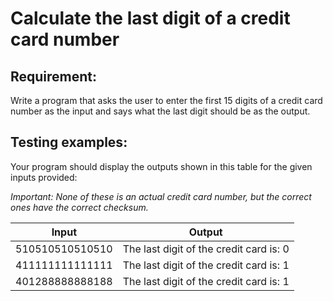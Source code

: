 # Calculate the last digit of a credit card number

## Requirement:

Write a program that asks the user to enter the first 15 digits of a credit card number as the input and says what the last digit should be as the output.

## Testing examples:

Your program should display the outputs shown in this table for the given inputs provided:

*Important: None of these is an actual credit card number, but the correct ones have the correct checksum.*

| Input           | Output                                  |
| --------------- | --------------------------------------- |
| 510510510510510 | The last digit of the credit card is: 0 |
| 411111111111111 | The last digit of the credit card is: 1 |
| 401288888888188 | The last digit of the credit card is: 1 |